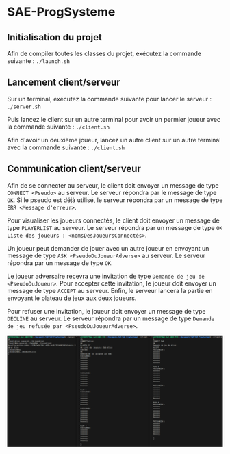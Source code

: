 # SAE-ProgSysteme

## Initialisation du projet

Afin de compiler toutes les classes du projet, exécutez la commande suivante : `./launch.sh`

## Lancement client/serveur

Sur un terminal, exécutez la commande suivante pour lancer le serveur : `./server.sh`

Puis lancez le client sur un autre terminal pour avoir un permier joueur avec la commande suivante : `./client.sh` 

Afin d'avoir un deuxième joueur, lancez un autre client sur un autre terminal avec la commande suivante : `./client.sh`

## Communication client/serveur

Afin de se connecter au serveur, le client doit envoyer un message de type `CONNECT <Pseudo>` au serveur. Le serveur répondra par le message de type `OK`. Si le pseudo est déjà utilisé, le serveur répondra par un message de type `ERR <Message d'erreur>`. 

Pour visualiser les joueurs connectés, le client doit envoyer un message de type `PLAYERLIST` au serveur. Le serveur répondra par un message de type `OK Liste des joueurs : <nomsDesJoueursConnectés>`. 

Un joueur peut demander de jouer avec un autre joueur en envoyant un message de type `ASK <PseudoDuJoueurAdverse>` au serveur. Le serveur répondra par un message de type `OK`. 

Le joueur adversaire recevra une invitation de type `Demande de jeu de <PseudoDuJoueur>`. Pour accepter cette invitation, le joueur doit envoyer un message de type `ACCEPT` au serveur. Enfin, le serveur lancera la partie en envoyant le plateau de jeux aux deux joueurs.

Pour refuser une invitation, le joueur doit envoyer un message de type `DECLINE` au serveur. Le serveur répondra par un message de type `Demande de jeu refusée par <PseudoDuJoueurAdverse>`.

![Simulation de la communication client/serveur](./images/Simulation.png)